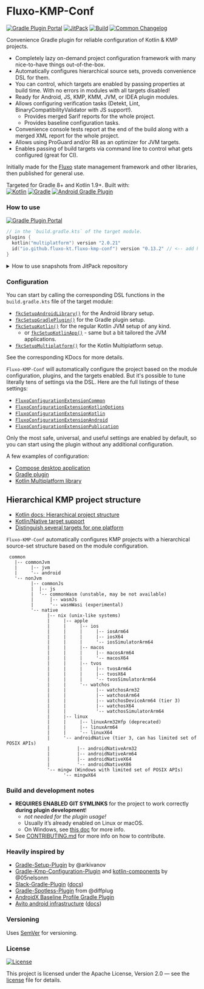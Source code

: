 # Fluxo-KMP-Conf

[![Gradle Plugin Portal][badge-plugin]][plugin]
[![JitPack][badge-jitpack]][jitpack]
[![Build](../../actions/workflows/build.yml/badge.svg)](../../actions/workflows/build.yml)
[![Common Changelog](https://common-changelog.org/badge.svg)](CHANGELOG.md)

Convenience Gradle plugin for reliable configuration of Kotlin & KMP projects.

- Completely lazy on-demand project configuration framework with many nice-to-have things out-of-the-box.
- Automatically configures hierarchical source sets, proveds convenience DSL for them.
- You can control, which targets are enabled by passing properties at build time. With no errors in modules with all targets disabled!
- Ready for Android, JS, KMP, KMM, JVM, or IDEA plugin modules.
- Allows configuring verification tasks (Detekt, Lint, BinaryCompatibilityValidator with JS support!).
  - Provides merged Sarif reports for the whole project.
  - Provides baseline configuration tasks.
- Convenience console tests report at the end of the build along with a merged XML report for the whole project.
- Allows using ProGuard and/or R8 as an optimizer for JVM targets.
- Enables passing of build targets via command line to control what gets configured (great for CI).

Initially made for the [Fluxo][fluxo] state management framework and other libraries, then published for general use.

Targeted for Gradle 8+ and Kotlin 1.9+. Built with:<br>
[![Kotlin](http://img.shields.io/badge/Kotlin-2.0.21-7F52FF?logo=kotlin&logoWidth=10&logoColor=7F52FF&labelColor=2B2B2B)](https://github.com/JetBrains/Kotlin)
[![Gradle](http://img.shields.io/badge/Gradle-8.11-f68244?logo=gradle&labelColor=2B2B2B)](https://gradle.org/releases/)
[![Android Gradle Plugin](http://img.shields.io/badge/Android--Gradle--Plugin-8.7-0E3B1A?logo=android&labelColor=2B2B2B)](https://mvnrepository.com/artifact/com.android.tools.build/gradle?repo=google)

### How to use

[![Gradle Plugin Portal][badge-plugin]][plugin]

```kotlin
// in the `build.gradle.kts` of the target module.
plugins {
  kotlin("multiplatform") version "2.0.21"
  id("io.github.fluxo-kt.fluxo-kmp-conf") version "0.13.2" // <-- add here
}
```

<details>
<summary>How to use snapshots from JitPack repository</summary>

[![JitPack][badge-jitpack]][jitpack]

```kotlin
// in the `build.gradle.kts` of the target module.
plugins {
  kotlin("multiplatform") version "2.0.21"
  id("io.github.fluxo-kt.fluxo-kmp-conf") // ← add here, no version needed for jitpack usage
}
```

```kotlin
// in the `settings.gradle.kts` of the project
pluginManagement {
  repositories {
    gradlePluginPortal()
    maven("https://jitpack.io") // <-- add jitpack repo
  }
  resolutionStrategy.eachPlugin {
    if (requested.id.toString() == "io.github.fluxo-kt.fluxo-kmp-conf")
      useModule("com.github.fluxo-kt.fluxo-kmp-conf:fluxo-kmp-conf:47d9c55ab6") // ← specify a version or commit
  }
}
```

</details>

### Configuration

You can start by calling the corresponding DSL functions in the `build.gradle.kts` file of the target module:

- [`fkcSetupAndroidLibrary()`](fluxo-kmp-conf/src/main/kotlin/FkcSetupAndroid.kt#L36) for the Android library setup.
- [`fkcSetupGradlePlugin()`](fluxo-kmp-conf/src/main/kotlin/FkcSetupGradlePlugin.kt#L34) for the Gradle plugin setup.
- [`fkcSetupKotlin()`](fluxo-kmp-conf/src/main/kotlin/FkcSetupKotlin.kt#L29) for the regular Kotlin JVM setup of any kind.
  - or [`fkcSetupKotlinApp()`](fluxo-kmp-conf/src/main/kotlin/FkcSetupKotlinApp.kt#L28) - same but a bit tailored the JVM applications.
- [`fkcSetupMultiplatform()`](fluxo-kmp-conf/src/main/kotlin/FkcSetupMultiplatform.kt#L40) for the Kotlin Multiplatform setup.

See the corresponding KDocs for more details.

`Fluxo-KMP-Conf` will automatically configure the project based on the module configuration, plugins, and the targets enabled. But it's possible to tune literally tens of settings via the DSL. Here are the full listings of these settings:
- [`FluxoConfigurationExtensionCommon`](fluxo-kmp-conf/src/main/kotlin/fluxo/conf/dsl/FluxoConfigurationExtensionCommon.kt)
- [`FluxoConfigurationExtensionKotlinOptions`](fluxo-kmp-conf/src/main/kotlin/fluxo/conf/dsl/FluxoConfigurationExtensionKotlinOptions.kt)
- [`FluxoConfigurationExtensionKotlin`](fluxo-kmp-conf/src/main/kotlin/fluxo/conf/dsl/FluxoConfigurationExtensionKotlin.kt)
- [`FluxoConfigurationExtensionAndroid`](fluxo-kmp-conf/src/main/kotlin/fluxo/conf/dsl/FluxoConfigurationExtensionAndroid.kt)
- [`FluxoConfigurationExtensionPublication`](fluxo-kmp-conf/src/main/kotlin/fluxo/conf/dsl/FluxoConfigurationExtensionPublication.kt)

Only the most safe, universal, and useful settings are enabled by default,
so you can start using the plugin without any additional configuration.

A few examples of configuration:
- [Compose desktop application](checks/compose-desktop/build.gradle.kts#L33)
- [Gradle plugin](checks/gradle-plugin/build.gradle.kts#L14)
- [Kotlin Multiplatform library](checks/kmp/build.gradle.kts#L15)


## Hierarchical KMP project structure

- [Kotlin docs: Hierarchical project structure](https://kotlinlang.org/docs/multiplatform-hierarchy.html)
- [Kotlin/Native target support](https://kotlinlang.org/docs/native-target-support.html)
- [Distinguish several targets for one platform](https://kotlinlang.org/docs/multiplatform-set-up-targets.html#distinguish-several-targets-for-one-platform)

`Fluxo-KMP-Conf` automatically configures KMP projects with a hierarchical source-set structure based on the module configuration.

```text
 common
   |-- commonJvm
   |     |-- jvm
   |     '-- android
   '-- nonJvm
         |-- commonJs
         |  |-- js
         |  '-- commonWasm (unstable, may be not available)
         |      |-- wasmJs
         |      '-- wasmWasi (experimental)
         '-- native
               |-- nix (unix-like systems)
               |     |-- apple
               |     |     |-- ios
               |     |     |     |-- iosArm64
               |     |     |     |-- iosX64
               |     |     |     '-- iosSimulatorArm64
               |     |     |-- macos
               |     |     |     |-- macosArm64
               |     |     |     '-- macosX64
               |     |     |-- tvos
               |     |     |     |-- tvosArm64
               |     |     |     |-- tvosX64
               |     |     |     '-- tvosSimulatorArm64
               |     |     '-- watchos
               |     |           |-- watchosArm32
               |     |           |-- watchosArm64
               |     |           |-- watchosDeviceArm64 (tier 3)
               |     |           |-- watchosX64
               |     |           '-- watchosSimulatorArm64
               |     |-- linux
               |     |     |-- linuxArm32Hfp (deprecated)
               |     |     |-- linuxArm64
               |     |     '-- linuxX64
               |     '-- androidNative (tier 3, can has limited set of POSIX APIs)
               |          |-- androidNativeArm32
               |          |-- androidNativeArm64
               |          |-- androidNativeX64
               |          '-- androidNativeX86
               '-- mingw (Windows with limited set of POSIX APIs)
                     '-- mingwX64
```


### Build and development notes

- **REQUIRES ENABLED GIT SYMLINKS** for the project to work correctly **during plugin development**!
  - *not needed for the plugin usage!*
  - Usually it’s already enabled on Linux or macOS.
  - On Windows, see [this doc](https://github.com/git-for-windows/git/wiki/Symbolic-Links) for more info.
- See [CONTRIBUTING.md](CONTRIBUTING.md) for more info on how to contribute.


### Heavily inspired by

* [Gradle-Setup-Plugin](https://github.com/arkivanov/gradle-setup-plugin) by @arkivanov
* [Gradle-Kmp-Configuration-Plugin](https://github.com/05nelsonm/gradle-kmp-configuration-plugin)
  and [kotlin-components](https://github.com/05nelsonm/kotlin-components/tree/6286792/includeBuild/kmp/src/main/kotlin/io/matthewnelson/kotlin/components/kmp)
  by @05nelsonm
* [Slack-Gradle-Plugin](https://github.com/slackhq/slack-gradle-plugin) ([docs](https://slackhq.github.io/slack-gradle-plugin/))
* [Gradle-Spotless-Plugin](https://github.com/diffplug/spotless/tree/main/plugin-gradle) from @diffplug
* [AndroidX Baseline Profile Gradle Plugin](https://github.com/androidx/androidx/blob/7222fd3/benchmark/baseline-profile-gradle-plugin/src/main/kotlin/androidx/baselineprofile/gradle/utils/AgpPlugin.kt)
* [Avito android infrastructure](https://github.com/avito-tech/avito-android) ([docs](https://avito-tech.github.io/avito-android/))


### Versioning

Uses [SemVer](http://semver.org/) for versioning.

### License

[![License](https://img.shields.io/badge/License-Apache%202.0-blue.svg)](LICENSE)

This project is licensed under the Apache License, Version 2.0 — see the
[license](LICENSE) file for details.

[plugin]: https://plugins.gradle.org/plugin/io.github.fluxo-kt.fluxo-kmp-conf

[badge-plugin]: https://img.shields.io/gradle-plugin-portal/v/io.github.fluxo-kt.fluxo-kmp-conf?label=Gradle%20Plugin&logo=gradle

[jitpack]: https://www.jitpack.io/#fluxo-kt/fluxo-kmp-conf

[badge-jitpack]: https://www.jitpack.io/v/fluxo-kt/fluxo-kmp-conf.svg

[fluxo]: https://github.com/fluxo-kt/fluxo
